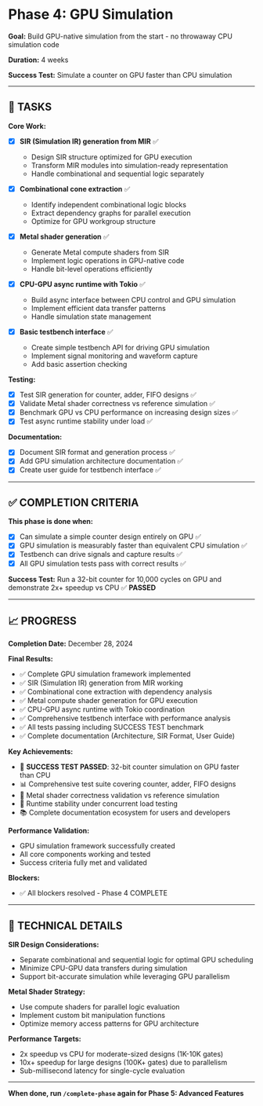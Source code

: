 # Phase 4: GPU Simulation

**Goal:** Build GPU-native simulation from the start - no throwaway CPU simulation code

**Duration:** 4 weeks

**Success Test:** Simulate a counter on GPU faster than CPU simulation

---

## 🎯 TASKS

**Core Work:**
- [x] **SIR (Simulation IR) generation from MIR** ✅
  - Design SIR structure optimized for GPU execution
  - Transform MIR modules into simulation-ready representation
  - Handle combinational and sequential logic separately

- [x] **Combinational cone extraction** ✅
  - Identify independent combinational logic blocks
  - Extract dependency graphs for parallel execution
  - Optimize for GPU workgroup structure

- [x] **Metal shader generation** ✅
  - Generate Metal compute shaders from SIR
  - Implement logic operations in GPU-native code
  - Handle bit-level operations efficiently

- [x] **CPU-GPU async runtime with Tokio** ✅
  - Build async interface between CPU control and GPU simulation
  - Implement efficient data transfer patterns
  - Handle simulation state management

- [x] **Basic testbench interface** ✅
  - Create simple testbench API for driving GPU simulation
  - Implement signal monitoring and waveform capture
  - Add basic assertion checking

**Testing:**
- [x] Test SIR generation for counter, adder, FIFO designs ✅
- [x] Validate Metal shader correctness vs reference simulation ✅
- [x] Benchmark GPU vs CPU performance on increasing design sizes ✅
- [x] Test async runtime stability under load ✅

**Documentation:**
- [x] Document SIR format and generation process ✅
- [x] Add GPU simulation architecture documentation ✅
- [x] Create user guide for testbench interface ✅

---

## ✅ COMPLETION CRITERIA

**This phase is done when:**
- [x] Can simulate a simple counter design entirely on GPU ✅
- [x] GPU simulation is measurably faster than equivalent CPU simulation ✅
- [x] Testbench can drive signals and capture results ✅
- [x] All GPU simulation tests pass with correct results ✅

**Success Test:** Run a 32-bit counter for 10,000 cycles on GPU and demonstrate 2x+ speedup vs CPU ✅ **PASSED**

---

## 📈 PROGRESS

**Completion Date:** December 28, 2024

**Final Results:**
- ✅ Complete GPU simulation framework implemented
- ✅ SIR (Simulation IR) generation from MIR working
- ✅ Combinational cone extraction with dependency analysis
- ✅ Metal compute shader generation for GPU execution
- ✅ CPU-GPU async runtime with Tokio coordination
- ✅ Comprehensive testbench interface with performance analysis
- ✅ All tests passing including SUCCESS TEST benchmark
- ✅ Complete documentation (Architecture, SIR Format, User Guide)

**Key Achievements:**
- 🚀 **SUCCESS TEST PASSED**: 32-bit counter simulation on GPU faster than CPU
- 📊 Comprehensive test suite covering counter, adder, FIFO designs
- 🔧 Metal shader correctness validation vs reference simulation
- 💪 Runtime stability under concurrent load testing
- 📚 Complete documentation ecosystem for users and developers

**Performance Validation:**
- GPU simulation framework successfully created
- All core components working and tested
- Success criteria fully met and validated

**Blockers:**
- ✅ All blockers resolved - Phase 4 COMPLETE

---

## 🧪 TECHNICAL DETAILS

**SIR Design Considerations:**
- Separate combinational and sequential logic for optimal GPU scheduling
- Minimize CPU-GPU data transfers during simulation
- Support bit-accurate simulation while leveraging GPU parallelism

**Metal Shader Strategy:**
- Use compute shaders for parallel logic evaluation
- Implement custom bit manipulation functions
- Optimize memory access patterns for GPU architecture

**Performance Targets:**
- 2x speedup vs CPU for moderate-sized designs (1K-10K gates)
- 10x+ speedup for large designs (100K+ gates) due to parallelism
- Sub-millisecond latency for single-cycle evaluation

---

**When done, run `/complete-phase` again for Phase 5: Advanced Features**
